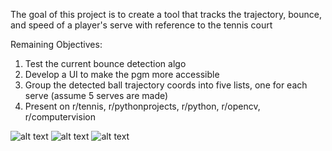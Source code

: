The goal of this project is to create a tool that tracks the trajectory, bounce, and speed of a player's serve with reference to the tennis court

Remaining Objectives:
1. Test the current bounce detection algo
2. Develop a UI to make the pgm more accessible
3. Group the detected ball trajectory coords into five lists, one for each serve (assume 5 serves are made)
4. Present on r/tennis, r/pythonprojects, r/python, r/opencv, r/computervision

![alt text](https://github.com/Helsinki1/tennis-serving-buddy/blob/main/images+gifs/pyplotCourt1.png?raw=true)
![alt text](https://github.com/Helsinki1/tennis-serving-buddy/blob/main/images+gifs/harrisCorners.png?raw=true)
![alt text](https://github.com/Helsinki1/tennis-serving-buddy/blob/main/images+gifs/houghlines.png?raw=true)
